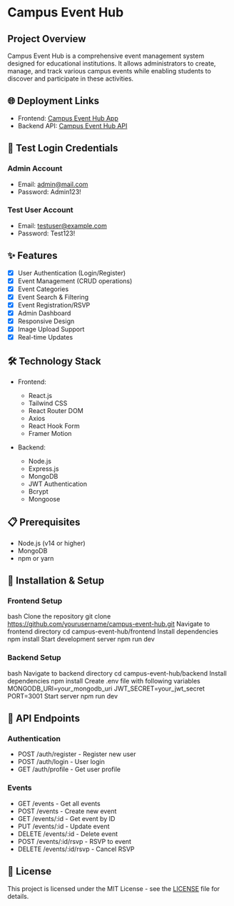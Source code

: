 # Campus Event Hub

## Project Overview
Campus Event Hub is a comprehensive event management system designed for educational institutions. It allows administrators to create, manage, and track various campus events while enabling students to discover and participate in these activities.

## 🌐 Deployment Links
- Frontend: [Campus Event Hub App](https://campus-event-hub.vercel.app)
- Backend API: [Campus Event Hub API](https://campus-event-hub-api.onrender.com)

## 🔑 Test Login Credentials
### Admin Account
- Email: admin@mail.com
- Password: Admin123!

### Test User Account
- Email: testuser@example.com
- Password: Test123!

## ✨ Features
- [x] User Authentication (Login/Register)
- [x] Event Management (CRUD operations)
- [x] Event Categories
- [x] Event Search & Filtering
- [x] Event Registration/RSVP
- [x] Admin Dashboard
- [x] Responsive Design
- [x] Image Upload Support
- [x] Real-time Updates

## 🛠️ Technology Stack
- Frontend:
  - React.js
  - Tailwind CSS
  - React Router DOM
  - Axios
  - React Hook Form
  - Framer Motion
  
- Backend:
  - Node.js
  - Express.js
  - MongoDB
  - JWT Authentication
  - Bcrypt
  - Mongoose

## 📋 Prerequisites
- Node.js (v14 or higher)
- MongoDB
- npm or yarn

## 🚀 Installation & Setup

### Frontend Setup

bash
Clone the repository
git clone https://github.com/yourusername/campus-event-hub.git
Navigate to frontend directory
cd campus-event-hub/frontend
Install dependencies
npm install
Start development server
npm run dev


### Backend Setup

bash
Navigate to backend directory
cd campus-event-hub/backend
Install dependencies
npm install
Create .env file with following variables
MONGODB_URI=your_mongodb_uri
JWT_SECRET=your_jwt_secret
PORT=3001
Start server
npm run dev


## 📱 API Endpoints

### Authentication
- POST /auth/register - Register new user
- POST /auth/login - User login
- GET /auth/profile - Get user profile

### Events
- GET /events - Get all events
- POST /events - Create new event
- GET /events/:id - Get event by ID
- PUT /events/:id - Update event
- DELETE /events/:id - Delete event
- POST /events/:id/rsvp - RSVP to event
- DELETE /events/:id/rsvp - Cancel RSVP



## 📝 License
This project is licensed under the MIT License - see the [LICENSE](LICENSE) file for details.